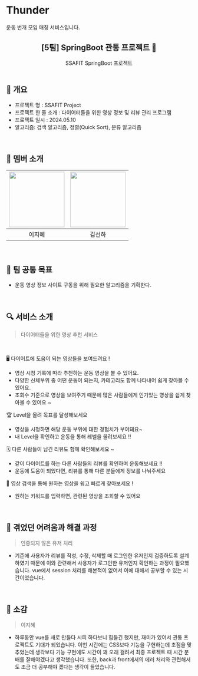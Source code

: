 # Thunder
운동 번개 모임 매칭 서비스입니다.
</br>
<div align="center">
<h2>[5팀] SpringBoot 관통 프로젝트 🚩</h2>
SSAFIT SpringBoot 프로젝트
</br> 
</div>
</br>


## 📑 개요
- 프로젝트 명 : SSAFIT Project
- 프로젝트 한 줄 소개 : 다이어터들을 위한 영상 정보 및 리뷰 관리 프로그램
- 프로젝트 일시 : 2024.05.10
- 알고리즘: 검색 알고리즘, 정렬(Quick Sort), 분류 알고리즘
</br>

## 👥 멤버 소개
|<img src="https://edu.ssafy.com/edu/comm/imgDownload.do?userId=bWoofIbH6NGHXL7v9VbScg%3D%3D"  width="150" height="150"/>|<img src="https://edu.ssafy.com/edu/comm/imgDownload.do?userId=sof91PFAPDO8KZYi6PkBMw%3D%3D"  width="150" height="150"/>|
|:---:|:---:|
|이지혜|김선하|
</br>

## 🚩 팀 공통 목표
- 운동 영상 정보 사이트 구동을 위해 필요한 알고리즘을 기획한다.
</br>

## 🔍 서비스 소개
> 다이어터들을 위한 영상 추천 서비스
</br>

🖥 다이어트에 도움이 되는 영상들을 보여드려요 !
- 영상 시청 기록에 따라 추천하는 운동 영상을 볼 수 있어요.
- 다양한 신체부위 중 어떤 운동이 되는지, 카테고리도 함께 나타내어 쉽게 찾아볼 수 있어요.
- 조회수 기준으로 영상을 보여주기 때문에 많은 사람들에게 인기있는 영상을 쉽게 찾아볼 수 있어요 ~

🏆 Level을 올려 목표를 달성해보세요
- 영상을 시청하면 해당 운동 부위에 대한 경험치가 부여돼요~
- 내 Level을 확인하고 운동을 통해 레벨을 올려보세요 !!

🗓️ 다른 사람들이 남긴 리뷰도 함께 확인해보세요 ~
- 같이 다이어트를 하는 다른 사람들의 리뷰를 확인하며 운동해보세요 !!
- 운동에 도움이 되었다면, 리뷰를 통해 다른 분들에게 정보를 나눠주세요

📌 영상 검색을 통해 원하는 영상을 쉽고 빠르게 찾아보세요 ! 
- 원하는 키워드를 입력하면, 관련된 영상을 조회할 수 있어요
 
</br>

## 📌 겪었던 어려움과 해결 과정
> 인증되지 않은 유저 처리
- 기존에 사용자가 리뷰를 작성, 수정, 삭제할 때 로그인한 유저인지 검증하도록 설계하였기 때문에 이와 관련해서 사용자가 로그인한 유저인지 확인하는 과정이 필요했습니다. vue에서 session 처리를 해본적이 없어서 이에 대해서 공부할 수 있는 시간이었습니다. 


</br>

## 💓 소감
> 이지혜
- 하루동안 vue를 새로 만들다 시피 하다보니 힘들긴 했지만, 재미가 있어서 관통 프로젝트도 기대가 되었습니다. 이번 시간에는 CSS보다 기능을 구현하는데 초점을 맞추었는데 생각보다 기능 구현에도 시간이 꽤 오래 걸려서 최종 프로젝트 때 시간 분배를 잘해야겠다고 생각했습니다. 또한, back과 front에서의 에러 처리와 관련해서도 조금 더 공부해야 겠다는 생각이 들었습니다. 
